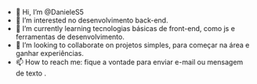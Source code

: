 - 👋 Hi, I’m @DanieleS5
- 👀 I’m interested no desenvolvimento back-end.
- 🌱 I’m currently learning tecnologias básicas de front-end, como js e ferramentas de desenvolvimento.
- 💞️ I’m looking to collaborate on  projetos simples, para começar na área e ganhar experiências.
- 📫 How to reach me: fique a vontade para enviar e-mail ou mensagem de texto .

<!---
DanieleS5/DanieleS5 is a ✨ special ✨ repository because its `README.md` (this file) appears on your GitHub profile.
You can click the Preview link to take a look at your changes.
--->

